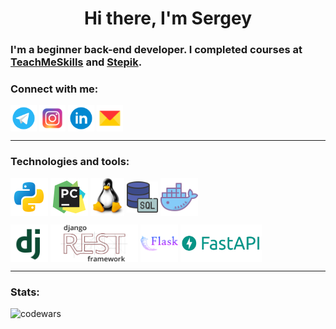 <h1 align="center">Hi there, I'm Sergey </h1>
<h3 align="left">I'm a beginner back-end developer. I completed courses at <a href="https://teachmeskills.by/">TeachMeSkills</a> and <a href="https://stepik.org/">Stepik</a>.</h3>


### Connect with me:
<p align="left">
<a href="https://t.me/kardashq" target="_blank"><img align="center" src="icons/telegram.png" alt="kardashq" height="42" width="42" /></a>
<a href="https://www.instagram.com/kardashq/" target="_blank"><img align="center" src="icons/instagram.png" alt="kardashq" height="42" width="42" /></a>
<a href="https://www.linkedin.com/in/kardashq/" target="blank"><img align="center" src="icons/linkedin.png" alt="kardashq" height="42" width="42" /></a>
<a href="mailto:kardashq@yandex.ru" target="blank"><img align="center" src="icons/Yandex_Mail.png" alt="kardashq" height="42" width="42" /></a>
  
---

### Technologies and tools:
<p align="left">
<img align="center" src="icons/icons8-питон-240.png" alt="python" height="60" width="60" /> 
<img align="center" src="icons/icons8-pycharm-240.png" alt="pycharm" height="60" width="60" />
<img align="center" src="icons/LINUX-LOGO.png" alt="kardashq" height="60" width="54" />
<img align="center" src="icons/sql1.png" alt="sql" height="50" width="50" />
<img align="center" src="icons/docker.png" alt="docker" height="60" width="60" />
<p align="left">
<img align="center" src="icons/icons8-django-256.png" alt="django" height="60" width="60" />
<img align="center" src="icons/logoDRF.png" alt="DRF" height="60" width="140" />
<img align="center" src="icons/icons8-flask-256.png" alt="flask" height="60" width="60" />  
<img align="center" src="icons/fastapi1.png" alt="kardashq" height="60" width="130" />
  
---
### Stats:

![codewars](https://www.codewars.com/users/Kardashq/badges/small)
 
